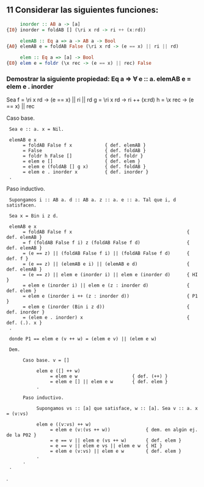 ## 11 Considerar las siguientes funciones:

```hs
     inorder :: AB a -> [a]
{I0} inorder = foldAB [] (\ri x rd -> ri ++ (x:rd))

     elemAB :: Eq a => a -> AB a -> Bool
{A0} elemAB e = foldAB False (\ri x rd -> (e == x) || ri || rd)

     elem :: Eq a => [a] -> Bool
{E0} elem e = foldr (\x rec -> (e == x) || rec) False
```

### Demostrar la siguiente propiedad: Eq a => ∀ e :: a. elemAB e = elem e . inorder

Sea  f = \ri x rd -> (e == x) || ri || rd
     g = \ri x rd -> ri ++ (x:rd)
     h = \x rec -> (e == x) || rec

Caso base. 

     Sea e :: a. x = Nil.

     elemAB e x
          = foldAB False f x            { def. elemAB }
          = False                       { def. foldAB }
          = foldr h False []            { def. foldr }
          = elem e []                   { def. elem }
          = elem e (foldAB [] g x)      { def. foldAB }
          = elem e . inorder x          { def. inorder }
     .

Paso inductivo.

     Supongamos i :: AB a. d :: AB a. z :: a. e :: a. Tal que i, d satisfacen.

     Sea x = Bin i z d.

     elemAB e x
          = foldAB False f x                                          { def. elemAB }
          = f (foldAB False f i) z (foldAB False f d)                 { def. elemAB }
          = (e == z) || (foldAB False f i) || (foldAB False f d)      { def. f }
          = (e == z) || (elemAB e i) || (elemAB e d)                  { def. elemAB }
          = (e == z) || elem e (inorder i) || elem e (inorder d)      { HI }
          = elem e (inorder i) || elem e (z : inorder d)              { def. elem }
          = elem e (inorder i ++ (z : inorder d))                     { P1 }
          = elem e (inorder (Bin i z d))                              { def. inorder }
          = (elem e . inorder) x                                      { def. (.). x }
     .

     donde P1 == elem e (v ++ w) = (elem e v) || (elem e w)

     Dem.

          Caso base. v = []

               elem e ([] ++ w)
                    = elem e w                    { def. (++) }
                    = elem e [] || elem e w       { def. elem }
               .

          Paso inductivo.

               Supongamos vs :: [a] que satisface, w :: [a]. Sea v :: a. x = (v:vs)

               elem e ((v:vs) ++ w)
                    = elem e (v:(vs ++ w))             { dem. en algún ej. de la P02 }
                    = e == v || elem e (vs ++ w)       { def. elem }
                    = e == v || elem e vs || elem e w  { HI }
                    = elem e (v:vs) || elem e w        { def. elem }
               .
          .
     .
.
